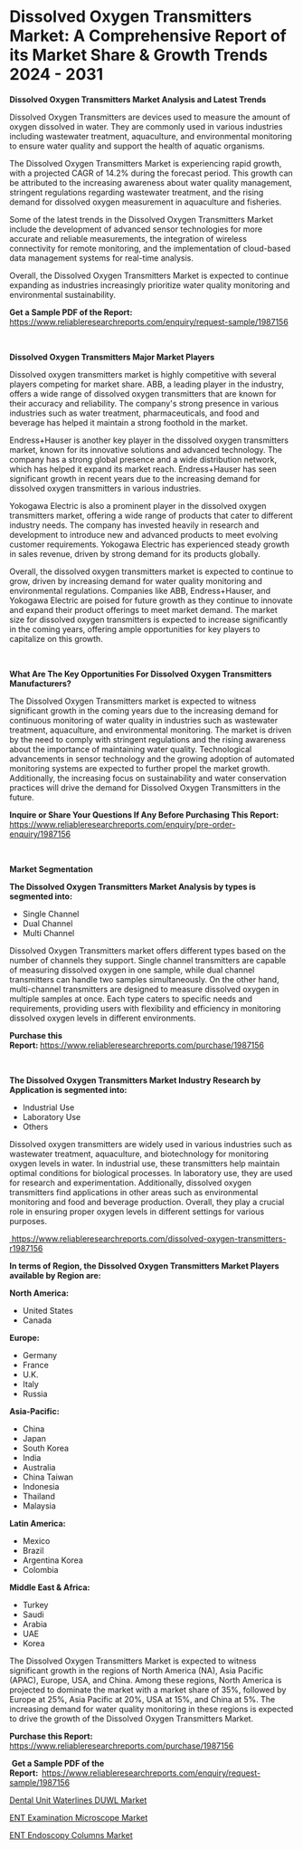 <p><h1>Dissolved Oxygen Transmitters Market: A Comprehensive Report of its Market Share & Growth Trends 2024 - 2031</h1></p><p><strong>Dissolved Oxygen Transmitters Market Analysis and Latest Trends</strong></p>
<p><p>Dissolved Oxygen Transmitters are devices used to measure the amount of oxygen dissolved in water. They are commonly used in various industries including wastewater treatment, aquaculture, and environmental monitoring to ensure water quality and support the health of aquatic organisms.</p><p>The Dissolved Oxygen Transmitters Market is experiencing rapid growth, with a projected CAGR of 14.2% during the forecast period. This growth can be attributed to the increasing awareness about water quality management, stringent regulations regarding wastewater treatment, and the rising demand for dissolved oxygen measurement in aquaculture and fisheries.</p><p>Some of the latest trends in the Dissolved Oxygen Transmitters Market include the development of advanced sensor technologies for more accurate and reliable measurements, the integration of wireless connectivity for remote monitoring, and the implementation of cloud-based data management systems for real-time analysis.</p><p>Overall, the Dissolved Oxygen Transmitters Market is expected to continue expanding as industries increasingly prioritize water quality monitoring and environmental sustainability.</p></p>
<p><strong>Get a Sample PDF of the Report:&nbsp;</strong> <a href="https://www.reliableresearchreports.com/enquiry/request-sample/1987156">https://www.reliableresearchreports.com/enquiry/request-sample/1987156</a></p>
<p>&nbsp;</p>
<p><strong>Dissolved Oxygen Transmitters Major Market Players</strong></p>
<p><p>Dissolved oxygen transmitters market is highly competitive with several players competing for market share. ABB, a leading player in the industry, offers a wide range of dissolved oxygen transmitters that are known for their accuracy and reliability. The company's strong presence in various industries such as water treatment, pharmaceuticals, and food and beverage has helped it maintain a strong foothold in the market.</p><p>Endress+Hauser is another key player in the dissolved oxygen transmitters market, known for its innovative solutions and advanced technology. The company has a strong global presence and a wide distribution network, which has helped it expand its market reach. Endress+Hauser has seen significant growth in recent years due to the increasing demand for dissolved oxygen transmitters in various industries.</p><p>Yokogawa Electric is also a prominent player in the dissolved oxygen transmitters market, offering a wide range of products that cater to different industry needs. The company has invested heavily in research and development to introduce new and advanced products to meet evolving customer requirements. Yokogawa Electric has experienced steady growth in sales revenue, driven by strong demand for its products globally.</p><p>Overall, the dissolved oxygen transmitters market is expected to continue to grow, driven by increasing demand for water quality monitoring and environmental regulations. Companies like ABB, Endress+Hauser, and Yokogawa Electric are poised for future growth as they continue to innovate and expand their product offerings to meet market demand. The market size for dissolved oxygen transmitters is expected to increase significantly in the coming years, offering ample opportunities for key players to capitalize on this growth.</p></p>
<p>&nbsp;</p>
<p><strong>What Are The Key Opportunities For Dissolved Oxygen Transmitters Manufacturers?</strong></p>
<p><p>The Dissolved Oxygen Transmitters market is expected to witness significant growth in the coming years due to the increasing demand for continuous monitoring of water quality in industries such as wastewater treatment, aquaculture, and environmental monitoring. The market is driven by the need to comply with stringent regulations and the rising awareness about the importance of maintaining water quality. Technological advancements in sensor technology and the growing adoption of automated monitoring systems are expected to further propel the market growth. Additionally, the increasing focus on sustainability and water conservation practices will drive the demand for Dissolved Oxygen Transmitters in the future.</p></p>
<p><strong>Inquire or Share Your Questions If Any Before Purchasing This Report:</strong> <a href="https://www.reliableresearchreports.com/enquiry/pre-order-enquiry/1987156">https://www.reliableresearchreports.com/enquiry/pre-order-enquiry/1987156</a></p>
<p>&nbsp;</p>
<p><strong>Market Segmentation</strong></p>
<p><strong>The Dissolved Oxygen Transmitters Market Analysis by types is segmented into:</strong></p>
<p><ul><li>Single Channel</li><li>Dual Channel</li><li>Multi Channel</li></ul></p>
<p><p>Dissolved Oxygen Transmitters market offers different types based on the number of channels they support. Single channel transmitters are capable of measuring dissolved oxygen in one sample, while dual channel transmitters can handle two samples simultaneously. On the other hand, multi-channel transmitters are designed to measure dissolved oxygen in multiple samples at once. Each type caters to specific needs and requirements, providing users with flexibility and efficiency in monitoring dissolved oxygen levels in different environments.</p></p>
<p><strong>Purchase this Report:&nbsp;</strong><a href="https://www.reliableresearchreports.com/purchase/1987156">https://www.reliableresearchreports.com/purchase/1987156</a></p>
<p>&nbsp;</p>
<p><strong>The Dissolved Oxygen Transmitters Market Industry Research by Application is segmented into:</strong></p>
<p><ul><li>Industrial Use</li><li>Laboratory Use</li><li>Others</li></ul></p>
<p><p>Dissolved oxygen transmitters are widely used in various industries such as wastewater treatment, aquaculture, and biotechnology for monitoring oxygen levels in water. In industrial use, these transmitters help maintain optimal conditions for biological processes. In laboratory use, they are used for research and experimentation. Additionally, dissolved oxygen transmitters find applications in other areas such as environmental monitoring and food and beverage production. Overall, they play a crucial role in ensuring proper oxygen levels in different settings for various purposes.</p></p>
<p><a href="https://www.reliableresearchreports.com/dissolved-oxygen-transmitters-r1987156">&nbsp;https://www.reliableresearchreports.com/dissolved-oxygen-transmitters-r1987156</a></p>
<p><strong>In terms of Region, the Dissolved Oxygen Transmitters Market Players available by Region are:</strong></p>
<p>
    <p> <strong> North America: </strong>
        <ul>
            <li>United States</li>
            <li>Canada</li>
        </ul>
        </p> 
    <p> <strong> Europe: </strong>
        <ul>
            <li>Germany</li>
            <li>France</li>
            <li>U.K.</li>
            <li>Italy</li>
            <li>Russia</li>
        </ul>
        </p> 
    <p> <strong> Asia-Pacific: </strong>
        <ul>
            <li>China</li>
            <li>Japan</li>
            <li>South Korea</li>
            <li>India</li>
            <li>Australia</li>
            <li>China Taiwan</li>
            <li>Indonesia</li>
            <li>Thailand</li>
            <li>Malaysia</li>
        </ul>
        </p> 
    <p> <strong> Latin America: </strong>
        <ul>
            <li>Mexico</li>
            <li>Brazil</li>
            <li>Argentina Korea</li>
            <li>Colombia</li>
        </ul>
        </p> 
    <p> <strong> Middle East & Africa: </strong>
        <ul>
            <li>Turkey</li>
            <li>Saudi</li>
            <li>Arabia</li>
            <li>UAE</li>
            <li>Korea</li>
        </ul>
    </p>
    </p>
<p><p>The Dissolved Oxygen Transmitters Market is expected to witness significant growth in the regions of North America (NA), Asia Pacific (APAC), Europe, USA, and China. Among these regions, North America is projected to dominate the market with a market share of 35%, followed by Europe at 25%, Asia Pacific at 20%, USA at 15%, and China at 5%. The increasing demand for water quality monitoring in these regions is expected to drive the growth of the Dissolved Oxygen Transmitters Market.</p></p>
<p><strong>Purchase this Report: </strong><a href="https://www.reliableresearchreports.com/purchase/1987156">https://www.reliableresearchreports.com/purchase/1987156</a></p>
<p>&nbsp;<strong>Get a Sample PDF of the Report:&nbsp;&nbsp;</strong><a href="https://www.reliableresearchreports.com/enquiry/request-sample/1987156">https://www.reliableresearchreports.com/enquiry/request-sample/1987156</a></p>
<p><strong></strong></p>
<p><p><a href="https://circular-yam-9b9.notion.site/Dental-Unit-Waterlines-DUWL-Market-The-Key-To-Successful-Business-Strategy-Forecast-Till-2031-8cd21f94deee4daebb5d9b56afe7c18c">Dental Unit Waterlines DUWL Market</a></p><p><a href="https://copper-carbon-84f.notion.site/ENT-Examination-Microscope-Market-Trends-Forecast-and-Competitive-Analysis-to-2031-87327b16cf754304a9a357e3f20cb655">ENT Examination Microscope Market</a></p><p><a href="https://cedar-agate-3da.notion.site/ENT-Endoscopy-Columns-Market-Trends-and-Market-Analysis-forecasted-for-period-2024-2031-cf1e9138cac542f6baed39ea6a466065">ENT Endoscopy Columns Market</a></p></p>